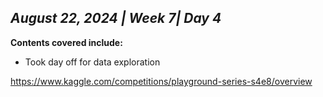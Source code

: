 ## _August 22, 2024 | Week 7| Day 4_

**Contents covered include:**

- Took day off for data exploration

https://www.kaggle.com/competitions/playground-series-s4e8/overview

